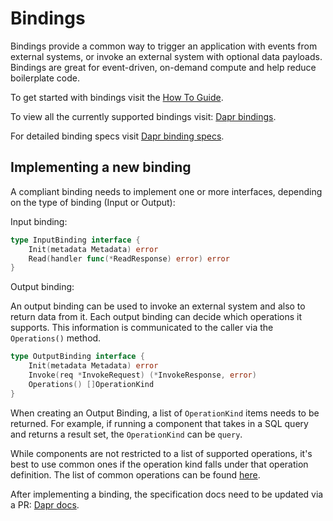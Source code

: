 # Bindings

Bindings provide a common way to trigger an application with events from external systems, or invoke an external system with optional data payloads.
Bindings are great for event-driven, on-demand compute and help reduce boilerplate code.

To get started with bindings visit the [How To Guide](https://docs.dapr.io/developing-applications/building-blocks/bindings/howto-bindings/).

To view all the currently supported bindings visit: [Dapr bindings](https://docs.dapr.io/operations/components/setup-bindings/supported-bindings/).

For detailed binding specs visit [Dapr binding specs](https://docs.dapr.io/operations/components/setup-bindings/supported-bindings/).

## Implementing a new binding

A compliant binding needs to implement one or more interfaces, depending on the type of binding (Input or Output):

Input binding:

```go
type InputBinding interface {
	Init(metadata Metadata) error
	Read(handler func(*ReadResponse) error) error
}
```

Output binding:

An output binding can be used to invoke an external system and also to return data from it.
Each output binding can decide which operations it supports. This information is communicated to the caller via the `Operations()` method.

```go
type OutputBinding interface {
	Init(metadata Metadata) error
	Invoke(req *InvokeRequest) (*InvokeResponse, error)
	Operations() []OperationKind
}
```

When creating an Output Binding, a list of `OperationKind` items needs to be returned.
For example, if running a component that takes in a SQL query and returns a result set, the `OperationKind` can be `query`.

While components are not restricted to a list of supported operations, it's best to use common ones if the operation kind falls under that operation definition.
The list of common operations can be found [here](./requests.go).

After implementing a binding, the specification docs need to be updated via a PR: [Dapr docs](https://docs.dapr.io/operations/components/setup-bindings/supported-bindings/).
